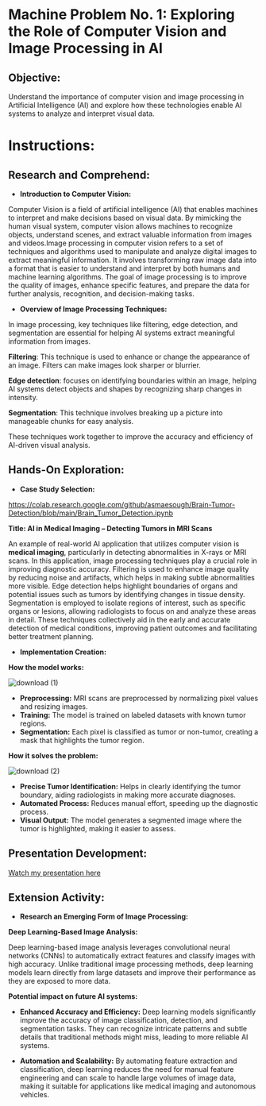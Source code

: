# Machine Problem No. 1: Exploring the Role of Computer Vision and Image Processing in AI 

## Objective: 
Understand the importance of computer vision and image processing in Artificial Intelligence (AI) and 
explore how these technologies enable AI systems to analyze and interpret visual data. 

# Instructions:

## Research and Comprehend:

- **Introduction to Computer Vision:**
  
Computer Vision is a field of artificial intelligence (AI) that enables machines to interpret and make decisions based on visual data. By mimicking the human visual system, computer vision allows machines to recognize objects, understand scenes, and extract valuable information from images and videos.Image processing in computer vision refers to a set of techniques and algorithms used to manipulate and analyze digital images to extract meaningful information. It involves transforming raw image data into a format that is easier to understand and interpret by both humans and machine learning algorithms. The goal of image processing is to improve the quality of images, enhance specific features, and prepare the data for further analysis, recognition, and decision-making tasks.

- **Overview of Image Processing Techniques:**
  
In image processing, key techniques like filtering, edge detection, and segmentation are essential for helping AI systems extract meaningful information from images.

**Filtering**: This technique is used to enhance or change the appearance of an image. Filters can make images look sharper or blurrier.

**Edge detection**: focuses on identifying boundaries within an image, helping AI systems detect objects and shapes by recognizing sharp changes in intensity.

**Segmentation**: This technique involves breaking up a picture into manageable chunks for easy analysis.

These techniques work together to improve the accuracy and efficiency of AI-driven visual analysis.

## Hands-On Exploration:

- **Case Study Selection:**

https://colab.research.google.com/github/asmaesough/Brain-Tumor-Detection/blob/main/Brain_Tumor_Detection.ipynb

**Title: AI in Medical Imaging – Detecting Tumors in MRI Scans**

An example of real-world AI application that utilizes computer vision is **medical imaging**, particularly in detecting abnormalities in X-rays or MRI scans. In this application, image processing techniques play a crucial role in improving diagnostic accuracy. Filtering is used to enhance image quality by reducing noise and artifacts, which helps in making subtle abnormalities more visible. Edge detection helps highlight boundaries of organs and potential issues such as tumors by identifying changes in tissue density. Segmentation is employed to isolate regions of interest, such as specific organs or lesions, allowing radiologists to focus on and analyze these areas in detail. These techniques collectively aid in the early and accurate detection of medical conditions, improving patient outcomes and facilitating better treatment planning.

- **Implementation Creation:** 


**How the model works:**

![download (1)](https://github.com/user-attachments/assets/4427cab8-942e-4212-8d27-4f7ec0344234)
- **Preprocessing:** MRI scans are preprocessed by normalizing pixel values and resizing images.
- **Training:** The model is trained on labeled datasets with known tumor regions.
- **Segmentation:** Each pixel is classified as tumor or non-tumor, creating a mask that highlights the tumor region.


**How it solves the problem:**

![download (2)](https://github.com/user-attachments/assets/d72f180e-5db1-4269-bf40-4466bb78505f)
- **Precise Tumor Identification:** Helps in clearly identifying the tumor boundary, aiding radiologists in making more accurate diagnoses.
- **Automated Process:** Reduces manual effort, speeding up the diagnostic process.
- **Visual Output:** The model generates a segmented image where the tumor is highlighted, making it easier to assess.

## Presentation Development:
[Watch my presentation here](https://github.com/trishvilladiego/CSST106-CS4A/raw/d75b1caa27895373fcef094e034c4bedda5a724c/Computer%20Vision.mp4)

## Extension Activity:

- **Research an Emerging Form of Image Processing:**

**Deep Learning-Based Image Analysis:**

Deep learning-based image analysis leverages convolutional neural networks (CNNs) to automatically extract features and classify images with high accuracy. Unlike traditional image processing methods, deep learning models learn directly from large datasets and improve their performance as they are exposed to more data.

**Potential impact on future AI systems:**

- **Enhanced Accuracy and Efficiency:** Deep learning models significantly improve the accuracy of image classification, detection, and segmentation tasks. They can recognize intricate patterns and subtle details that traditional methods might miss, leading to more reliable AI systems.

- **Automation and Scalability:** By automating feature extraction and classification, deep learning reduces the need for manual feature engineering and can scale to handle large volumes of image data, making it suitable for applications like medical imaging and autonomous vehicles.
